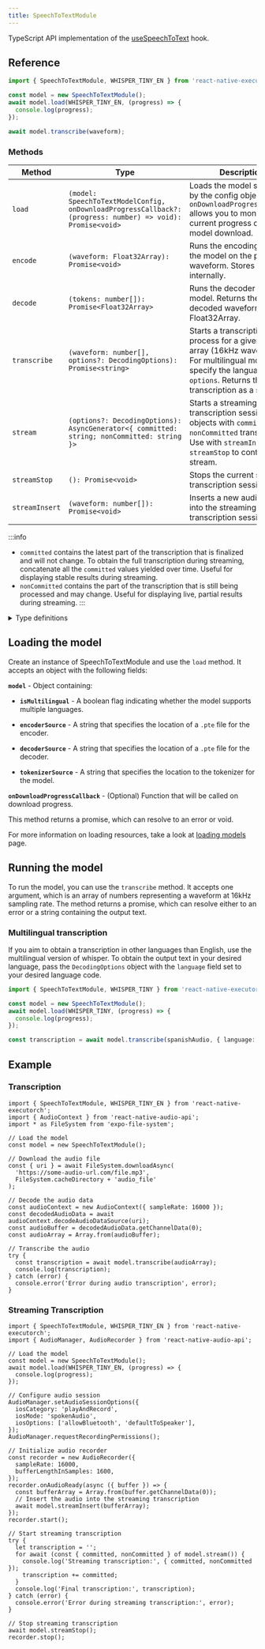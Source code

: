 ```yaml
---
title: SpeechToTextModule
---
```


TypeScript API implementation of the [useSpeechToText](../../02-hooks/01-natural-language-processing/useSpeechToText.md) hook.

## Reference

```typescript
import { SpeechToTextModule, WHISPER_TINY_EN } from 'react-native-executorch';

const model = new SpeechToTextModule();
await model.load(WHISPER_TINY_EN, (progress) => {
  console.log(progress);
});

await model.transcribe(waveform);
```

### Methods

| Method         | Type                                                                                                       | Description                                                                                                                                                                  |
| -------------- | ---------------------------------------------------------------------------------------------------------- | ---------------------------------------------------------------------------------------------------------------------------------------------------------------------------- |
| `load`         | `(model: SpeechToTextModelConfig, onDownloadProgressCallback?: (progress: number) => void): Promise<void>` | Loads the model specified by the config object. `onDownloadProgressCallback` allows you to monitor the current progress of the model download.                               |
| `encode`       | `(waveform: Float32Array): Promise<void>`                                                                  | Runs the encoding part of the model on the provided waveform. Stores the result internally.                                                                                  |
| `decode`       | `(tokens: number[]): Promise<Float32Array>`                                                                | Runs the decoder of the model. Returns the decoded waveform as a Float32Array.                                                                                               |
| `transcribe`   | `(waveform: number[], options?: DecodingOptions): Promise<string>`                                         | Starts a transcription process for a given input array (16kHz waveform). For multilingual models, specify the language in `options`. Returns the transcription as a string.  |
| `stream`       | `(options?: DecodingOptions): AsyncGenerator<{ committed: string; nonCommitted: string }>`                 | Starts a streaming transcription session. Yields objects with `committed` and `nonCommitted` transcriptions. Use with `streamInsert` and `streamStop` to control the stream. |
| `streamStop`   | `(): Promise<void>`                                                                                        | Stops the current streaming transcription session.                                                                                                                           |
| `streamInsert` | `(waveform: number[]): Promise<void>`                                                                      | Inserts a new audio chunk into the streaming transcription session.                                                                                                          |

:::info

- `committed` contains the latest part of the transcription that is finalized and will not change. To obtain the full transcription during streaming, concatenate all the `committed` values yielded over time. Useful for displaying stable results during streaming.
- `nonCommitted` contains the part of the transcription that is still being processed and may change. Useful for displaying live, partial results during streaming.
  :::

<details>
<summary>Type definitions</summary>

```typescript
// Languages supported by whisper (Multilingual)
type SpeechToTextLanguage =
  | 'af'
  | 'sq'
  | 'ar'
  | 'hy'
  | 'az'
  | 'eu'
  | 'be'
  | 'bn'
  | 'bs'
  | 'bg'
  | 'my'
  | 'ca'
  | 'zh'
  | 'hr'
  | 'cs'
  | 'da'
  | 'nl'
  | 'et'
  | 'en'
  | 'fi'
  | 'fr'
  | 'gl'
  | 'ka'
  | 'de'
  | 'el'
  | 'gu'
  | 'ht'
  | 'he'
  | 'hi'
  | 'hu'
  | 'is'
  | 'id'
  | 'it'
  | 'ja'
  | 'kn'
  | 'kk'
  | 'km'
  | 'ko'
  | 'lo'
  | 'lv'
  | 'lt'
  | 'mk'
  | 'mg'
  | 'ms'
  | 'ml'
  | 'mt'
  | 'mr'
  | 'ne'
  | 'no'
  | 'fa'
  | 'pl'
  | 'pt'
  | 'pa'
  | 'ro'
  | 'ru'
  | 'sr'
  | 'si'
  | 'sk'
  | 'sl'
  | 'es'
  | 'su'
  | 'sw'
  | 'sv'
  | 'tl'
  | 'tg'
  | 'ta'
  | 'te'
  | 'th'
  | 'tr'
  | 'uk'
  | 'ur'
  | 'uz'
  | 'vi'
  | 'cy'
  | 'yi';

interface DecodingOptions {
  language?: SpeechToTextLanguage;
}

interface SpeechToTextModelConfig {
  isMultilingual: boolean;
  encoderSource: ResourceSource;
  decoderSource: ResourceSource;
  tokenizerSource: ResourceSource;
}
```

</details>

## Loading the model

Create an instance of SpeechToTextModule and use the `load` method. It accepts an object with the following fields:

**`model`** - Object containing:

- **`isMultilingual`** - A boolean flag indicating whether the model supports multiple languages.

- **`encoderSource`** - A string that specifies the location of a `.pte` file for the encoder.

- **`decoderSource`** - A string that specifies the location of a `.pte` file for the decoder.

- **`tokenizerSource`** - A string that specifies the location to the tokenizer for the model.

**`onDownloadProgressCallback`** - (Optional) Function that will be called on download progress.

This method returns a promise, which can resolve to an error or void.

For more information on loading resources, take a look at [loading models](../../01-fundamentals/02-loading-models.md) page.

## Running the model

To run the model, you can use the `transcribe` method. It accepts one argument, which is an array of numbers representing a waveform at 16kHz sampling rate. The method returns a promise, which can resolve either to an error or a string containing the output text.

### Multilingual transcription

If you aim to obtain a transcription in other languages than English, use the multilingual version of whisper. To obtain the output text in your desired language, pass the `DecodingOptions` object with the `language` field set to your desired language code.

```typescript
import { SpeechToTextModule, WHISPER_TINY } from 'react-native-executorch';

const model = new SpeechToTextModule();
await model.load(WHISPER_TINY, (progress) => {
  console.log(progress);
});

const transcription = await model.transcribe(spanishAudio, { language: 'es' });
```

## Example

### Transcription

```tsx
import { SpeechToTextModule, WHISPER_TINY_EN } from 'react-native-executorch';
import { AudioContext } from 'react-native-audio-api';
import * as FileSystem from 'expo-file-system';

// Load the model
const model = new SpeechToTextModule();

// Download the audio file
const { uri } = await FileSystem.downloadAsync(
  'https://some-audio-url.com/file.mp3',
  FileSystem.cacheDirectory + 'audio_file'
);

// Decode the audio data
const audioContext = new AudioContext({ sampleRate: 16000 });
const decodedAudioData = await audioContext.decodeAudioDataSource(uri);
const audioBuffer = decodedAudioData.getChannelData(0);
const audioArray = Array.from(audioBuffer);

// Transcribe the audio
try {
  const transcription = await model.transcribe(audioArray);
  console.log(transcription);
} catch (error) {
  console.error('Error during audio transcription', error);
}
```

### Streaming Transcription

```tsx
import { SpeechToTextModule, WHISPER_TINY_EN } from 'react-native-executorch';
import { AudioManager, AudioRecorder } from 'react-native-audio-api';

// Load the model
const model = new SpeechToTextModule();
await model.load(WHISPER_TINY_EN, (progress) => {
  console.log(progress);
});

// Configure audio session
AudioManager.setAudioSessionOptions({
  iosCategory: 'playAndRecord',
  iosMode: 'spokenAudio',
  iosOptions: ['allowBluetooth', 'defaultToSpeaker'],
});
AudioManager.requestRecordingPermissions();

// Initialize audio recorder
const recorder = new AudioRecorder({
  sampleRate: 16000,
  bufferLengthInSamples: 1600,
});
recorder.onAudioReady(async ({ buffer }) => {
  const bufferArray = Array.from(buffer.getChannelData(0));
  // Insert the audio into the streaming transcription
  await model.streamInsert(bufferArray);
});
recorder.start();

// Start streaming transcription
try {
  let transcription = '';
  for await (const { committed, nonCommitted } of model.stream()) {
    console.log('Streaming transcription:', { committed, nonCommitted });
    transcription += committed;
  }
  console.log('Final transcription:', transcription);
} catch (error) {
  console.error('Error during streaming transcription:', error);
}

// Stop streaming transcription
await model.streamStop();
recorder.stop();
```
